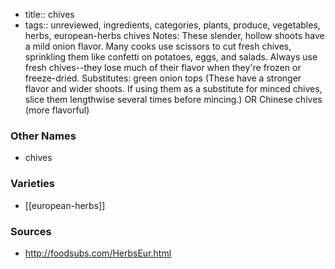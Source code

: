 - title:: chives
- tags:: unreviewed, ingredients, categories, plants, produce, vegetables, herbs, european-herbs
chives Notes: These slender, hollow shoots have a mild onion flavor. Many cooks use scissors to cut fresh chives, sprinkling them like confetti on potatoes, eggs, and salads. Always use fresh chives--they lose much of their flavor when they're frozen or freeze-dried. Substitutes: green onion tops (These have a stronger flavor and wider shoots. If using them as a substitute for minced chives, slice them lengthwise several times before mincing.) OR Chinese chives (more flavorful)

### Other Names

* chives

### Varieties

* [[european-herbs]]

### Sources
* http://foodsubs.com/HerbsEur.html
